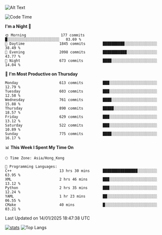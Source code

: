 ![Alt Text](https://media.tenor.com/3Gehha8RO-sAAAAC/goose-dance.gif)

<!--START_SECTION:waka-->
![Code Time](http://img.shields.io/badge/Code%20Time-404%20hrs%2057%20mins-blue)

**I'm a Night 🦉** 

```text
🌞 Morning                177 commits         █░░░░░░░░░░░░░░░░░░░░░░░░   03.69 % 
🌆 Daytime                1845 commits        ██████████░░░░░░░░░░░░░░░   38.49 % 
🌃 Evening                2098 commits        ███████████░░░░░░░░░░░░░░   43.77 % 
🌙 Night                  673 commits         ████░░░░░░░░░░░░░░░░░░░░░   14.04 % 
```
📅 **I'm Most Productive on Thursday** 

```text
Monday                   613 commits         ███░░░░░░░░░░░░░░░░░░░░░░   12.79 % 
Tuesday                  603 commits         ███░░░░░░░░░░░░░░░░░░░░░░   12.58 % 
Wednesday                761 commits         ████░░░░░░░░░░░░░░░░░░░░░   15.88 % 
Thursday                 890 commits         █████░░░░░░░░░░░░░░░░░░░░   18.57 % 
Friday                   629 commits         ███░░░░░░░░░░░░░░░░░░░░░░   13.12 % 
Saturday                 522 commits         ███░░░░░░░░░░░░░░░░░░░░░░   10.89 % 
Sunday                   775 commits         ████░░░░░░░░░░░░░░░░░░░░░   16.17 % 
```


📊 **This Week I Spent My Time On** 

```text
🕑︎ Time Zone: Asia/Hong_Kong

💬 Programming Languages: 
C++                      13 hrs 30 mins      ████████████████░░░░░░░░░   63.95 % 
XML                      2 hrs 46 mins       ███░░░░░░░░░░░░░░░░░░░░░░   13.12 % 
Python                   2 hrs 35 mins       ███░░░░░░░░░░░░░░░░░░░░░░   12.24 % 
YAML                     1 hr 23 mins        ██░░░░░░░░░░░░░░░░░░░░░░░   06.55 % 
CMake                    40 mins             █░░░░░░░░░░░░░░░░░░░░░░░░   03.21 % 
```


 Last Updated on 14/01/2025 18:47:38 UTC
<!--END_SECTION:waka-->
[![stats](https://github-readme-stats-rose-phi.vercel.app/api?username=jxncted&count_private=true)](https://github.com/jxncted/github-readme-stats)
![Top Langs](https://github-readme-stats-rose-phi.vercel.app/api/top-langs/?username=jxncted\&layout=compact&hide=c,assembly,jupyter%20notebook)
